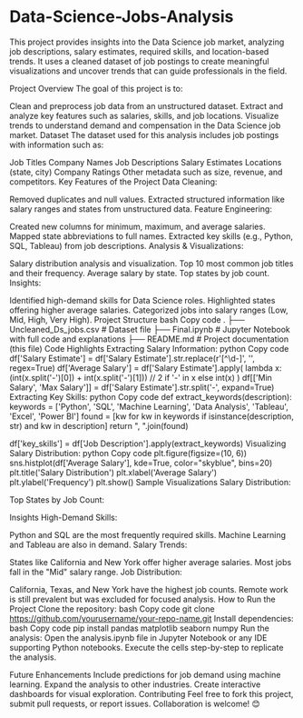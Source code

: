 # Data-Science-Jobs-Analysis
This project provides insights into the Data Science job market, analyzing job descriptions, salary estimates, required skills, and location-based trends. It uses a cleaned dataset of job postings to create meaningful visualizations and uncover trends that can guide professionals in the field.

Project Overview
The goal of this project is to:

Clean and preprocess job data from an unstructured dataset.
Extract and analyze key features such as salaries, skills, and job locations.
Visualize trends to understand demand and compensation in the Data Science job market.
Dataset
The dataset used for this analysis includes job postings with information such as:

Job Titles
Company Names
Job Descriptions
Salary Estimates
Locations (state, city)
Company Ratings
Other metadata such as size, revenue, and competitors.
Key Features of the Project
Data Cleaning:

Removed duplicates and null values.
Extracted structured information like salary ranges and states from unstructured data.
Feature Engineering:

Created new columns for minimum, maximum, and average salaries.
Mapped state abbreviations to full names.
Extracted key skills (e.g., Python, SQL, Tableau) from job descriptions.
Analysis & Visualizations:

Salary distribution analysis and visualization.
Top 10 most common job titles and their frequency.
Average salary by state.
Top states by job count.
Insights:

Identified high-demand skills for Data Science roles.
Highlighted states offering higher average salaries.
Categorized jobs into salary ranges (Low, Mid, High, Very High).
Project Structure
bash
Copy code
.
├── Uncleaned_Ds_jobs.csv   # Dataset file
├── Final.ipynb          # Jupyter Notebook with full code and explanations
├── README.md               # Project documentation (this file)
Code Highlights
Extracting Salary Information:
python
Copy code
df['Salary Estimate'] = df['Salary Estimate'].str.replace(r'[^\d\-]', '', regex=True)
df['Average Salary'] = df['Salary Estimate'].apply(
    lambda x: (int(x.split('-')[0]) + int(x.split('-')[1])) // 2 if '-' in x else int(x)
)
df[['Min Salary', 'Max Salary']] = df['Salary Estimate'].str.split('-', expand=True)
Extracting Key Skills:
python
Copy code
def extract_keywords(description):
    keywords = ['Python', 'SQL', 'Machine Learning', 'Data Analysis', 'Tableau', 'Excel', 'Power BI']
    found = [kw for kw in keywords if isinstance(description, str) and kw in description]
    return ", ".join(found)

df['key_skills'] = df['Job Description'].apply(extract_keywords)
Visualizing Salary Distribution:
python
Copy code
plt.figure(figsize=(10, 6))
sns.histplot(df['Average Salary'], kde=True, color="skyblue", bins=20)
plt.title('Salary Distribution')
plt.xlabel('Average Salary')
plt.ylabel('Frequency')
plt.show()
Sample Visualizations
Salary Distribution:

Top States by Job Count:

Insights
High-Demand Skills:

Python and SQL are the most frequently required skills.
Machine Learning and Tableau are also in demand.
Salary Trends:

States like California and New York offer higher average salaries.
Most jobs fall in the "Mid" salary range.
Job Distribution:

California, Texas, and New York have the highest job counts.
Remote work is still prevalent but was excluded for focused analysis.
How to Run the Project
Clone the repository:
bash
Copy code
git clone https://github.com/yourusername/your-repo-name.git
Install dependencies:
bash
Copy code
pip install pandas matplotlib seaborn numpy
Run the analysis:
Open the analysis.ipynb file in Jupyter Notebook or any IDE supporting Python notebooks.
Execute the cells step-by-step to replicate the analysis.

Future Enhancements
Include predictions for job demand using machine learning.
Expand the analysis to other industries.
Create interactive dashboards for visual exploration.
Contributing
Feel free to fork this project, submit pull requests, or report issues. Collaboration is welcome! 😊

